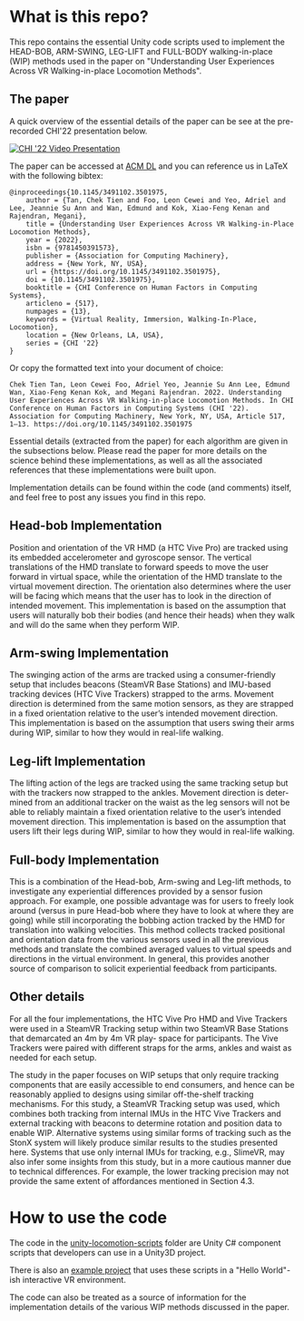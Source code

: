 # What is this repo?

This repo contains the essential Unity code scripts used to implement the HEAD-BOB, ARM-SWING, LEG-LIFT and FULL-BODY walking-in-place (WIP) methods used in the paper on "Understanding User Experiences Across VR Walking-in-place Locomotion Methods".

## The paper

A quick overview of the essential details of the paper can be see at the pre-recorded CHI'22 presentation below.

[![CHI '22 Video Presentation](https://img.youtube.com/vi/vT0VGSpjBsE/0.jpg)](https://youtu.be/vT0VGSpjBsE)

The paper can be accessed at [ACM DL](https://dl.acm.org/doi/abs/10.1145/3491102.3501975) and you can reference us in LaTeX with the following bibtex:

```
@inproceedings{10.1145/3491102.3501975,
    author = {Tan, Chek Tien and Foo, Leon Cewei and Yeo, Adriel and Lee, Jeannie Su Ann and Wan, Edmund and Kok, Xiao-Feng Kenan and Rajendran, Megani},
    title = {Understanding User Experiences Across VR Walking-in-Place Locomotion Methods},
    year = {2022},
    isbn = {9781450391573},
    publisher = {Association for Computing Machinery},
    address = {New York, NY, USA},
    url = {https://doi.org/10.1145/3491102.3501975},
    doi = {10.1145/3491102.3501975},
    booktitle = {CHI Conference on Human Factors in Computing Systems},
    articleno = {517},
    numpages = {13},
    keywords = {Virtual Reality, Immersion, Walking-In-Place, Locomotion},
    location = {New Orleans, LA, USA},
    series = {CHI '22}
}
```

Or copy the formatted text into your document of choice:

```
Chek Tien Tan, Leon Cewei Foo, Adriel Yeo, Jeannie Su Ann Lee, Edmund Wan, Xiao-Feng Kenan Kok, and Megani Rajendran. 2022. Understanding User Experiences Across VR Walking-in-place Locomotion Methods. In CHI Conference on Human Factors in Computing Systems (CHI '22). Association for Computing Machinery, New York, NY, USA, Article 517, 1–13. https://doi.org/10.1145/3491102.3501975
```

Essential details (extracted from the paper) for each algorithm are given in the subsections below. Please read the paper for more details on the science behind these implementations, as well as all the associated references that these implementations were built upon. 

Implementation details can be found within the code (and comments) itself, and feel free to post any issues you find in this repo.

## Head-bob Implementation

Position and orientation of the VR HMD (a HTC Vive Pro) are tracked using its embedded accelerometer and gyroscope sensor. The vertical translations of the HMD translate to forward speeds to move the user forward in virtual space, while the orientation of the HMD translate to the virtual movement direction. The orientation also determines where the user will be facing which means that the user has to look in the direction of intended movement. This implementation is based on the assumption that users will naturally bob their bodies (and hence their heads) when they walk and will do the same when they perform WIP.

## Arm-swing Implementation

The swinging action of the arms are tracked using a consumer-friendly setup that includes beacons (SteamVR Base Stations) and IMU-based tracking devices (HTC Vive Trackers) strapped to the arms. Movement direction is determined from the same motion sensors, as they are strapped in a fixed orientation relative to the user’s intended movement direction. This implementation is based on the assumption that users swing their arms during WIP, similar to how they would in real-life walking.

## Leg-lift Implementation

The lifting action of the legs are tracked using the same tracking setup but with the trackers now strapped to the ankles. Movement direction is deter- mined from an additional tracker on the waist as the leg sensors will not be able to reliably maintain a fixed orientation relative to the user’s intended movement direction. This implementation is based on the assumption that users lift their legs during WIP, similar to how they would in real-life walking.

## Full-body Implementation

This is a combination of the Head-bob, Arm-swing and Leg-lift methods, to investigate any experiential differences provided by a sensor fusion approach. For example, one possible advantage was for users to freely look around (versus in pure Head-bob where they have to look at where they are going) while still incorporating the bobbing action tracked by the HMD for translation into walking velocities. This method collects tracked positional and orientation data from the various sensors used in all the previous methods and translate the combined averaged values to virtual speeds and directions in the virtual environment. In general, this provides another source of comparison to solicit experiential feedback from participants.

## Other details

For all the four implementations, the HTC Vive Pro HMD and Vive Trackers were used in a SteamVR Tracking setup within two SteamVR Base Stations that demarcated an 4m by 4m VR play- space for participants. The Vive Trackers were paired with different straps for the arms, ankles and waist as needed for each setup.

The study in the paper focuses on WIP setups that only require tracking components that are easily accessible to end consumers, and hence can be reasonably applied to designs using similar off-the-shelf tracking mechanisms. For this study, a SteamVR Tracking setup was used, which combines both tracking from internal IMUs in the HTC Vive Trackers and external tracking with beacons to determine rotation and position data to enable WIP. Alternative systems using similar forms of tracking such as the StonX system will likely produce similar results to the studies presented here. Systems that use only internal IMUs for tracking, e.g., SlimeVR, may also infer some insights from this study, but in a more cautious manner due to technical differences. For example, the lower tracking precision may not provide the same extent of affordances mentioned in Section 4.3.

# How to use the code

The code in the [unity-locomotion-scripts](https://github.com/singaporetech/immersification-wip-locomotion/tree/main/unity-locomotion-scripts) folder are Unity C# component scripts that developers can use in a Unity3D project. 

There is also an [example project](https://github.com/singaporetech/immersification-wip-locomotion/tree/main/sample-unity-project) that uses these scripts in a "Hello World"-ish interactive VR environment.

The code can also be treated as a source of information for the implementation details of the various WIP methods discussed in the paper.

